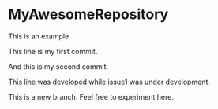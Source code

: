 # MyAwesomeRepository
This is an example. 

This line is my first commit. 

And this is my second commit.

This line was developed while issue1 was under development. 

This is a new branch. Feel free to experiment here. 
